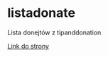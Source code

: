 # listadonate
Lista donejtów z tipanddonation

[Link do strony](https://adam9345.github.io/listadonate)
